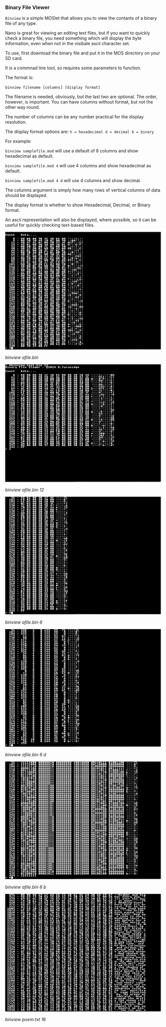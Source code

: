 ### Binary File Viewer

`Binview` is a simple MOSlet that allows you to view the contants of a binary file of any type.

Nano is great for viewing an editing text files, but if you want to quickly check a binary file, you need something which will display the byte information, even when not in the visibale ascii character set.

To use, first download the binary file and put it in the MOS directory on your SD card.

It is a commnad line tool, so requires some parameters to function.

The format is:

`binview filename [columns] [display format]`

The filename is needed, obviously, but the last two are optional. The order, however, is important. You can have columns without format, but not the other way round. 

The number of columns can be any number practical for the display resolution.

The display format options are:
`h = hexadecimal
d = decimal
b = binary`

For example:

`binview samplefile.mod` will use a default of 8 columns and show hexadecimal as default.

`binview samplefile.mod 4` will use 4 columns and show hexadecimal as default.

`binview samplefile.mod 4 d` will use 4 columns and show decimal.


The columns argument is simply how many rows of vertical columns of data should be displayed.

The display format is whether to show Hexadecimal, Decimal, or Binary format.

An ascii representation will also be displayed, where possible, so it can be useful for quickly checking text-based files.

![](./bv1.png)

_binview afile.bin_

![](./bv2.png)

_binview afile.bin 12_

![](./bv3.png)

_binview afile.bin 6_

![](./bv4.png)

_binview afile.bin 6 d_

![](./bv5.png)

_binview afile.bin 6 b_

![](./bv6.png)

_binview poem.txt 16_




